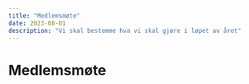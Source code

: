 ```yaml
---
title: "Medlemsmøte"
date: 2023-08-01
description: "Vi skal bestemme hva vi skal gjøre i løpet av året"
---
```


# Medlemsmøte
